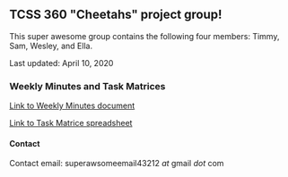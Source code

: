 ## TCSS 360 "Cheetahs" project group!

This super awesome group contains the following four members: Timmy, Sam, Wesley, and Ella. 

Last updated: April 10, 2020 

### Weekly Minutes and Task Matrices

[Link to Weekly Minutes document](https://docs.google.com/document/d/1zSX0TDvowmUO4UPRoQuNk334yatnHsm67OCB3xvryW0/edit?usp=sharing)


[Link to Task Matrice spreadsheet](https://docs.google.com/spreadsheets/d/1mNHH7dM14qsG3Y4BOzqaAI3t0bw2Qtn8rAJAhg1m14A/edit?usp=sharing)

#### Contact

Contact email: superawsomeemail43212 *at* gmail *dot* com





